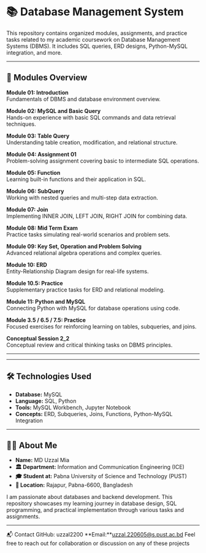# 📚 Database Management System

This repository contains organized modules, assignments, and practice tasks related to my academic coursework on Database Management Systems (DBMS). It includes SQL queries, ERD designs, Python-MySQL integration, and more.

---

## 🧩 Modules Overview

**Module 01: Introduction**  
Fundamentals of DBMS and database environment overview.

**Module 02: MySQL and Basic Query**  
Hands-on experience with basic SQL commands and data retrieval techniques.

**Module 03: Table Query**  
Understanding table creation, modification, and relational structure.

**Module 04: Assignment 01**  
Problem-solving assignment covering basic to intermediate SQL operations.

**Module 05: Function**  
Learning built-in functions and their application in SQL.

**Module 06: SubQuery**  
Working with nested queries and multi-step data extraction.

**Module 07: Join**  
Implementing INNER JOIN, LEFT JOIN, RIGHT JOIN for combining data.

**Module 08: Mid Term Exam**  
Practice tasks simulating real-world scenarios and problem sets.

**Module 09: Key Set, Operation and Problem Solving**  
Advanced relational algebra operations and complex queries.

**Module 10: ERD**  
Entity-Relationship Diagram design for real-life systems.

**Module 10.5: Practice**  
Supplementary practice tasks for ERD and relational modeling.

**Module 11: Python and MySQL**  
Connecting Python with MySQL for database operations using code.

**Module 3.5 / 6.5 / 7.5: Practice**  
Focused exercises for reinforcing learning on tables, subqueries, and joins.

**Conceptual Session 2_2**  
Conceptual review and critical thinking tasks on DBMS principles.

---

---

## 🛠️ Technologies Used

- **Database:** MySQL  
- **Language:** SQL, Python  
- **Tools:** MySQL Workbench, Jupyter Notebook  
- **Concepts:** ERD, Subqueries, Joins, Functions, Python-MySQL Integration

---

## 👨‍🎓 About Me

- **Name:** MD Uzzal Mia  
- **🏛️ Department:** Information and Communication Engineering (ICE)  
- **🎓 Student at:** Pabna University of Science and Technology (PUST)  
- **📍 Location:** Rajapur, Pabna-6600, Bangladesh  

I am passionate about databases and backend development. This repository showcases my learning journey in database design, SQL programming, and practical implementation through various tasks and assignments.

---

📬 Contact
GitHub: uzzal2200
**Email:**uzzal.220605@s.pust.ac.bd
Feel free to reach out for collaboration or discussion on any of these projects



